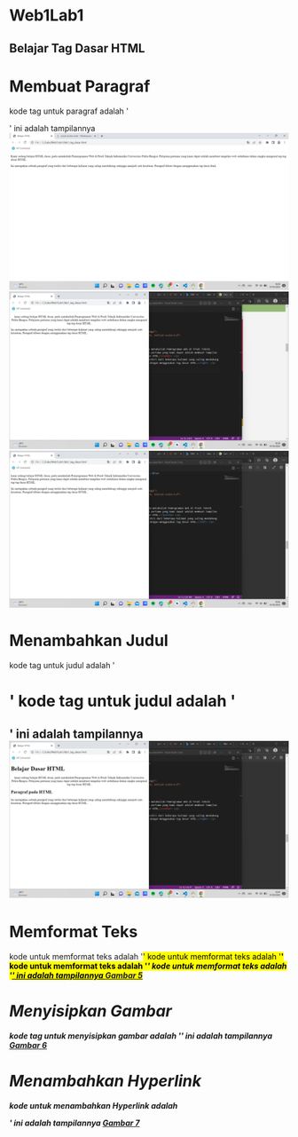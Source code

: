 # Web1Lab1
## Belajar Tag Dasar HTML

# Membuat Paragraf
kode tag untuk paragraf adalah '<p>'
ini adalah tampilannya
![Gambar 1](Gambar/screenshot/ss1.png)
![Gambar 2](Gambar/screenshot/ss2.png)
![Gambar 3](Gambar/screenshot/ss3.png)

# Menambahkan Judul
kode tag untuk judul adalah '<h1>'
kode tag untuk judul adalah '<h2>'
ini adalah tampilannya
![Gambar 4](Gambar/screenshot/ss4.png)

# Memformat Teks
kode untuk memformat teks adalah '<mark>'
kode untuk memformat teks adalah '<b>' 
kode untuk memformat teks adalah '<i>'
kode untuk memformat teks adalah '<ins>'
ini adalah tampilannya 
[Gambar 5](Gambar/screenshot/ss5.png)

# Menyisipkan Gambar
kode tag untuk menyisipkan gambar adalah '<img>'
ini adalah tampilannya
[Gambar 6](Gambar/screenshot/ss6.png)

# Menambahkan Hyperlink
kode untuk menambahkan Hyperlink adalah <nav>'
ini adalah tampilannya
[Gambar 7](Gambar/screenshot/ss7.png)